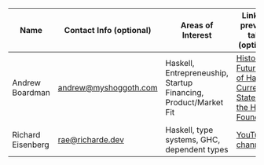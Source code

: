 | Name | Contact Info (optional) | Areas of Interest | Links to previous talks (optional) |
| ---------------- | ------------------------- | --------------------------------------------------------------- | --------------------------------- |
| Andrew Boardman | andrew@myshoggoth.com | Haskell, Entrepreneuship, Startup Financing, Product/Market Fit | [Historical Futurism of Haskell](https://www.youtube.com/watch?v=c7FtvDtVcWo), [Current State of the Haskell Foundation](https://www.youtube.com/watch?v=AweAVW4Pig8)                  |
| Richard Eisenberg | rae@richarde.dev | Haskell, type systems, GHC, dependent types | [YouTube channel](https://www.youtube.com/c/tweag) |

